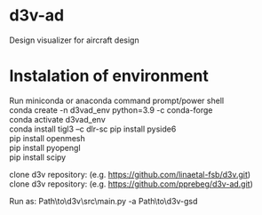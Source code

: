 # d3v-ad
Design visualizer for aircraft design 

# Instalation of environment 
Run miniconda or anaconda command prompt/power shell  
conda create -n d3vad_env python=3.9 -c conda-forge  
conda activate d3vad_env  
conda install tigl3 –c dlr-sc 
pip install pyside6  
pip install openmesh  
pip install pyopengl  
pip install scipy  

clone d3v repository: (e.g. https://github.com/linaetal-fsb/d3v.git)  
clone d3v repository: (e.g. https://github.com/pprebeg/d3v-ad.git)  

Run as: Path\to\d3v\src\main.py -a Path\to\d3v-gsd  